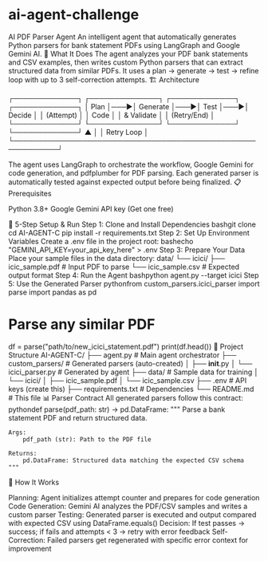 # ai-agent-challenge
AI PDF Parser Agent
An intelligent agent that automatically generates Python parsers for bank statement PDFs using LangGraph and Google Gemini AI.
🎯 What It Does
The agent analyzes your PDF bank statements and CSV examples, then writes custom Python parsers that can extract structured data from similar PDFs. It uses a plan → generate → test → refine loop with up to 3 self-correction attempts.
🏗️ Architecture

┌─────────────┐    ┌──────────────┐    ┌─────────────┐    ┌─────────────┐
│    Plan     │───▶│  Generate    │───▶│    Test     │───▶│   Decide    │
│  (Attempt)  │    │    Code      │    │  & Validate │    │ (Retry/End) │
└─────────────┘    └──────────────┘    └─────────────┘    └─────────────┘
       ▲                                                           │
       │                        Retry Loop                         │
       └───────────────────────────────────────────────────────────┘

       
The agent uses LangGraph to orchestrate the workflow, Google Gemini for code generation, and pdfplumber for PDF parsing. Each generated parser is automatically tested against expected output before being finalized.
📋 Prerequisites

Python 3.8+
Google Gemini API key (Get one free)

🚀 5-Step Setup & Run
Step 1: Clone and Install Dependencies
bashgit clone <your-repo>
cd AI-AGENT-C
pip install -r requirements.txt
Step 2: Set Up Environment Variables
Create a .env file in the project root:
bashecho "GEMINI_API_KEY=your_api_key_here" > .env
Step 3: Prepare Your Data
Place your sample files in the data directory:
data/
└── icici/
    ├── icic_sample.pdf    # Input PDF to parse
    └── icic_sample.csv    # Expected output format
Step 4: Run the Agent
bashpython agent.py --target icici
Step 5: Use the Generated Parser
pythonfrom custom_parsers.icici_parser import parse
import pandas as pd

# Parse any similar PDF
df = parse("path/to/new_icici_statement.pdf")
print(df.head())
📁 Project Structure
AI-AGENT-C/
├── agent.py              # Main agent orchestrator
├── custom_parsers/       # Generated parsers (auto-created)
│   ├── __init__.py
│   └── icici_parser.py   # Generated by agent
├── data/                 # Sample data for training
│   └── icici/
│       ├── icic_sample.pdf
│       └── icic_sample.csv
├── .env                  # API keys (create this)
├── requirements.txt      # Dependencies
└── README.md            # This file
📊 Parser Contract
All generated parsers follow this contract:
pythondef parse(pdf_path: str) -> pd.DataFrame:
    """
    Parse a bank statement PDF and return structured data.
    
    Args:
        pdf_path (str): Path to the PDF file
        
    Returns:
        pd.DataFrame: Structured data matching the expected CSV schema
    """
🔧 How It Works

Planning: Agent initializes attempt counter and prepares for code generation
Code Generation: Gemini AI analyzes the PDF/CSV samples and writes a custom parser
Testing: Generated parser is executed and output compared with expected CSV using DataFrame.equals()
Decision: If test passes → success; if fails and attempts < 3 → retry with error feedback
Self-Correction: Failed parsers get regenerated with specific error context for improvement
